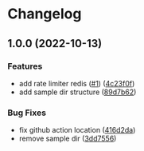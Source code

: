 # Changelog

## 1.0.0 (2022-10-13)


### Features

* add rate limiter redis ([#1](https://github.com/h4ckm03d/bookstore/issues/1)) ([4c23f0f](https://github.com/h4ckm03d/bookstore/commit/4c23f0f73a08c8b0746fa4670232dd07fcb09969))
* add sample dir structure ([89d7b62](https://github.com/h4ckm03d/bookstore/commit/89d7b621f8ee53e17f9a15ddd34f0ccc49293f6c))


### Bug Fixes

* fix github action location ([416d2da](https://github.com/h4ckm03d/bookstore/commit/416d2da42ce27cd185d51b276ffd881dc72ed9bb))
* remove sample dir ([3dd7556](https://github.com/h4ckm03d/bookstore/commit/3dd7556f36fea09c3c729de0a5b42e81e7d82f74))
